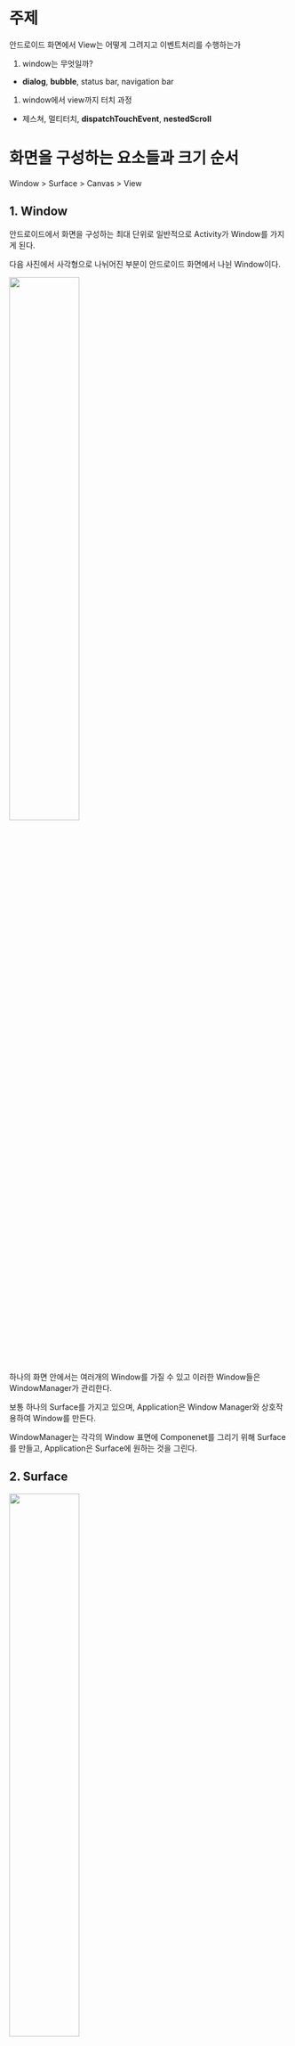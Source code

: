 # 주제

안드로이드 화면에서 View는 어떻게 그려지고 이벤트처리를 수행하는가

1. window는 무엇일까?
- **dialog**, **bubble**, status bar, navigation bar
1. window에서 view까지 터치 과정
- 제스쳐, 멀티터치, **dispatchTouchEvent**, **nestedScroll**

# 화면을 구성하는 요소들과 크기 순서

Window > Surface > Canvas > View

## 1. Window

안드로이드에서 화면을 구성하는 최대 단위로 일반적으로 Activity가 Window를 가지게 된다.

다음 사진에서 사각형으로 나뉘어진 부분이 안드로이드 화면에서 나뉜 Window이다.

<img src="https://user-images.githubusercontent.com/50517813/135759740-5562661c-5505-4cfc-a9ed-e716b4d83d6d.png" width="50%" height="50%"/>

하나의 화면 안에서는 여러개의 Window를 가질 수 있고 이러한 Window들은 WindowManager가 관리한다.

보통 하나의 Surface를 가지고 있으며, Application은 Window Manager와 상호작용하여 Window를 만든다.

WindowManager는 각각의 Window 표면에 Componenet를 그리기 위해 Surface를 만들고, Application은 Surface에 원하는 것을 그린다.

## 2. Surface

<img src="https://user-images.githubusercontent.com/50517813/135759760-fdd44867-8a59-460e-b669-9108769ad75e.png" width="50%" height="50%"/>

Window는 자신만의 Suface를 가지는데, Surface는 화면에 합성되는 픽셀을 고정하는 객체입니다.

Surface Flinger가 여러 소스로부터 그래픽 데이터 버퍼를 받고, 그것들을 합성해서 Display로 보냅니다.

## 3. Canvas

Canvas는 모든 Draw 방법을 포함하는 클래스이다.

원이나 사각형 등을 그리는 방법에 대한 모든 로직이 Canvas에 포함되어있다.

![Untitled](https://user-images.githubusercontent.com/50517813/135759769-a4248780-7e7b-41da-bd6a-8a3e8ef3ad66.png)

## 4. View

View는 Window 내부의 대화형 UI component이다.

Window에는 단일 뷰 계층 구조가 연결되어  Window의 모든 동작을 제공한다.

window가 다시 그려질때마다 Surface는 locked되고 canvas를 리턴한다.

계층을 따라 canvas는 각각 view를 거치게된다.

view들은 각자 순서에 각자 필요한 부분을 canvas에 그리게 된다.

그리는 과정이 끝나면 Surface를 unlocked하고 posted 된다.

이 부분은 3~4주차 과제에서 Canvas 구현하기 부분에서 확인할 수 있었다.

### 참고

[https://velog.io/@haejung/Android-Window-View-Surface-Canvas-Bitmap](https://velog.io/@haejung/Android-Window-View-Surface-Canvas-Bitmap)

# Android Window 예시

## 1. Dialog

사용자에게 결정을 내리거나 추가 정보를 입력하라는 메시지를 표시하는 작은 창

![Untitled](https://user-images.githubusercontent.com/50517813/135759780-ac02e7cd-a143-4af1-8698-fc22d9ce4a85.png)

## 2. Bubble

도움말 풍선은 알림 시스템에 내장되어 있으며, 버블을 펼쳐 앱 기능과 정보를 살펴볼 수 있고 사용하지 않을 때는 접을 수 있다.

![Untitled](https://user-images.githubusercontent.com/50517813/135759784-e03d9552-ed39-4daf-b3f4-636c79ea9a71.png)

# window에서 view까지 터치 과정

Android에서 Activity는 사용자와 상호작용할 수 있는 구성요소이다. 여러 상호작용 중에 기본적인 상호작용으로는 터치 이벤트가 있다.

onTouchEvent()나 OnClick() 등 터치와 관련된 이벤트를 수행하는 코드를 짜봤음에도 안드로이드가 터치 이벤트를 내부적으로 어떻게 처리하는지에 대해서는 잘 모른다.

Button 처럼 터치와 클릭 이벤트가 공존하는 경우, 우선적으로 처리하는 이벤트는 무엇이며 어떤 기준인지 알아볼 필요가 있다.

## 안드로이드 터치 이벤트의 흐름

사용자가 기기를 터치했을 때, 안드로이드 앱은 어디서부터 이벤트를 받아서 처리할까?

먼저 터치를 이벤트를 처리하기 전에 터치를 감지해야한다.

터치가 발생하면 제일 먼저 Activity가 알게되고 이어서 Viewgroup > View 순으로 Notify된다.

반대로 이벤트 처리는 View > ViewGroup > Activity 순으로 처리된다.

![Untitled](https://user-images.githubusercontent.com/50517813/135759792-7cb09f87-e67c-4583-80b5-f565d4512880.png)

Activity에서 터치 신호를 받게되면 바로 `onTouchEvent` 하지 않고 ViewGroup으로 `dispatch`한다.

ViewGroup 역시 View에게 `dispatch`한다. View는 더이상 `dispatch`할 대상이 없기때문에 `dispatchTouchEvent()` 메소드 안에서 `onTouchEvent()`를 실행한다.

View가 `onTouchEvent()` 의 반환으로 `true` 를 리턴하면 상위 ViewGroup이나 Activity는 `onTouchEvent()`를 수행하지 않는다. 반대로 false를 리턴하면 상위 ViewGroup의 `onTouchEvent()`가 실행된다.

## onInterceptTouchEvent()

터치가 발생했을 때, 하위 대상에 알리지 않고 자기선에서 처리하고 싶을 때 사용하는 메소드이다.

![Untitled](https://user-images.githubusercontent.com/50517813/135759830-001466b6-3c8d-4e36-b730-7cdfece3c242.png)

예를 들어, ViewGroup이 하위 View에게 전달되어야할 터치 신호를 보내지않고 Intercept 할 경우, View는 터치이벤트를 실행하지 않을 것이다. 그리고 ViewGroup의 `onTouchEvent()` 가 실행될 것이다.

## 연속된 TouchEvent의 처리

드래그와 같은 연속된 터치이벤트가 발생시, 이벤트가 dispatch되지 않고 생략될 수 있다.

드래그는 누르기 > 움직이기 > 떼기 의 작업이 필수적이기때문에 차례대로 `ACTION_DOWN` > `ACTION_MOVE` > `ACTION_UP` 이벤트가 연속 발생한다.

첫 번째 이벤트인 `ACTION_DOWN` 일 때, Activity에서 touchEvent를 `true`로 리턴한다고 가정하면(나머지는 `false` 리턴),

사용자의 `ACTION_DOWN` 터치는 View까지 `dispatch` 되어 `onTouchEvent` 발생 후 Activity에 와서야  `true` 값을 리턴 받는다.

이렇게되면, 터치에 대한 관심은 Activity만 가지고 있다고 할 수 있고, 그렇게되면 뒤에 이어지는 `ACTION_MOVE` > `ACTION_UP` 은 굳이 View까지 `dispatch` 되지 않고 Activity에서 모든 일을 처리하게 된다.

## 이미지로 보는 터치 이벤트 처리 과정

![Untitled](https://user-images.githubusercontent.com/50517813/135759850-249dc283-1a22-4918-b83f-4a3180f5a62a.png)

